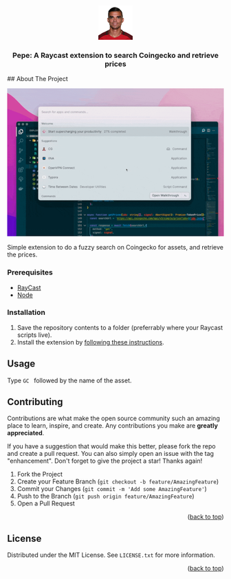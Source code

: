 <div id="top"></div>
<!-- PROJECT SHIELDS -->
<!--
*** I'm using markdown "reference style" links for readability.
*** Reference links are enclosed in brackets [ ] instead of parentheses ( ).
*** See the bottom of this document for the declaration of the reference variables
*** for contributors-url, forks-url, etc. This is an optional, concise syntax you may use.
*** https://www.markdownguide.org/basic-syntax/#reference-style-links
-->
<!-- [![Contributors][contributors-shield]][contributors-url]
[![Forks][forks-shield]][forks-url]
[![Stargazers][stars-shield]][stars-url]
[![Issues][issues-shield]][issues-url]
[![MIT License][license-shield]][license-url]
[![LinkedIn][linkedin-shield]][linkedin-url] -->



<!-- PROJECT LOGO -->
<br />
<div align="center">
  <a href="https://github.com/hrishioa/raycast-coingecko-search">
    <img src="assets/pepe.png" alt="Logo" width="80" height="80">
  </a>

  <h3 align="center">Pepe: A Raycast extension to search Coingecko and retrieve prices</h3>
</div>
<!-- ABOUT THE PROJECT -->
## About The Project

![Product Name Screen Shot](/assets/demo.gif)

Simple extension to do a fuzzy search on Coingecko for assets, and retrieve the prices.


<!-- GETTING STARTED -->

### Prerequisites

* [RayCast](https://raycast.com)
* [Node](https://nodejs.org/en/)

### Installation

1. Save the repository contents to a folder (preferrably where your Raycast scripts live).
2. Install the extension by [following these instructions](https://developers.raycast.com/basics/install-an-extension).


<!-- USAGE EXAMPLES -->
## Usage

Type `GC ` followed by the name of the asset.

<!-- CONTRIBUTING -->
## Contributing

Contributions are what make the open source community such an amazing place to learn, inspire, and create. Any contributions you make are **greatly appreciated**.

If you have a suggestion that would make this better, please fork the repo and create a pull request. You can also simply open an issue with the tag "enhancement".
Don't forget to give the project a star! Thanks again!

1. Fork the Project
2. Create your Feature Branch (`git checkout -b feature/AmazingFeature`)
3. Commit your Changes (`git commit -m 'Add some AmazingFeature'`)
4. Push to the Branch (`git push origin feature/AmazingFeature`)
5. Open a Pull Request

<p align="right">(<a href="#top">back to top</a>)</p>

<!-- LICENSE -->
## License

Distributed under the MIT License. See `LICENSE.txt` for more information.

<p align="right">(<a href="#top">back to top</a>)</p>